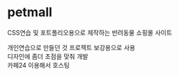 # petmall
CSS연습 및 포트폴리오용으로 제작하는 반려동물 쇼핑몰 사이트  

개인연습으로 만들던 것 프로젝트 보강용으로 사용  
디자인에 좀더 초점을 맞춰 개발  
카페24 이용해서 호스팅  

